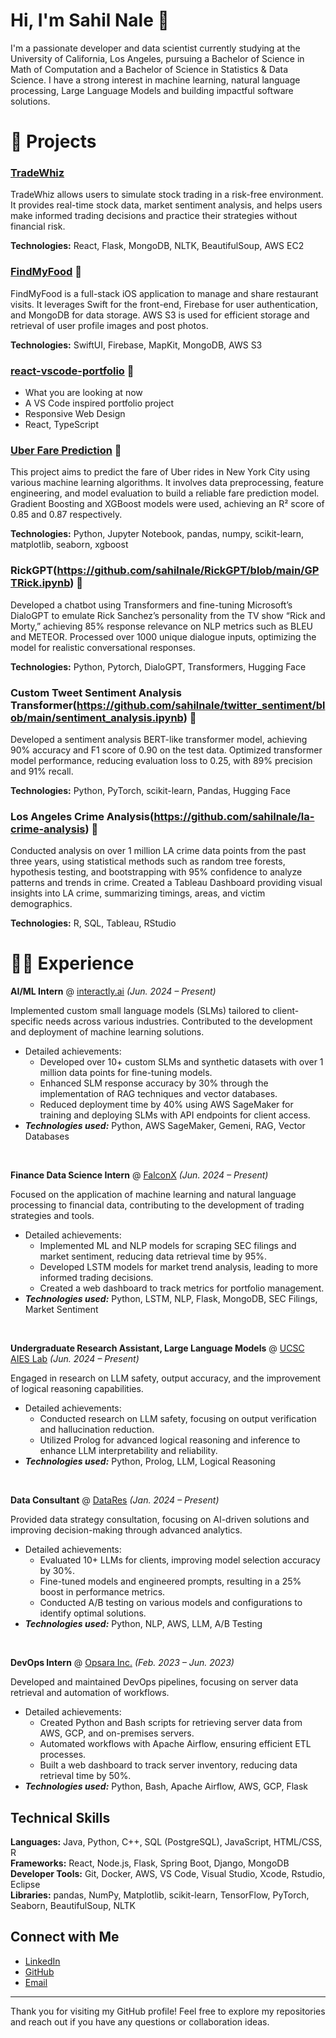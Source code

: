 
# Hi, I'm Sahil Nale 👋

I'm a passionate developer and data scientist currently studying at the University of California, Los Angeles, pursuing a Bachelor of Science in Math of Computation and a Bachelor of Science in Statistics & Data Science. I have a strong interest in machine learning, natural language processing, Large Language Models and building impactful software solutions.

# 🧪 Projects

### [TradeWhiz](https://github.com/sahilnale/TradeWhiz)
TradeWhiz allows users to simulate stock trading in a risk-free environment. It provides real-time stock data, market sentiment analysis, and helps users make informed trading decisions and practice their strategies without financial risk.

**Technologies:** React, Flask, MongoDB, NLTK, BeautifulSoup, AWS EC2

### [FindMyFood](https://github.com/sahilnale/FindMyFood) 🔗
FindMyFood is a full-stack iOS application to manage and share restaurant visits. It leverages Swift for the front-end, Firebase for user authentication, and MongoDB for data storage. AWS S3 is used for efficient storage and retrieval of user profile images and post photos.

**Technologies:** SwiftUI, Firebase, MapKit, MongoDB, AWS S3

### [react-vscode-portfolio](https://github.com/noworneverev/react-vscode-portfolio) 🔗
- What you are looking at now
- A VS Code inspired portfolio project
- Responsive Web Design 
- React, TypeScript

### [Uber Fare Prediction](https://github.com/sahilnale/FindMyFood) 🔗
This project aims to predict the fare of Uber rides in New York City using various machine learning algorithms. It involves data preprocessing, feature engineering, and model evaluation to build a reliable fare prediction model. Gradient Boosting and XGBoost models were used, achieving an R² score of 0.85 and 0.87 respectively.

**Technologies:** Python, Jupyter Notebook, pandas, numpy, scikit-learn, matplotlib, seaborn, xgboost

### RickGPT(https://github.com/sahilnale/RickGPT/blob/main/GPTRick.ipynb) 🔗
Developed a chatbot using Transformers and fine-tuning Microsoft’s DialoGPT to emulate Rick Sanchez’s personality from the TV show “Rick and Morty,” achieving 85% response relevance on NLP metrics such as BLEU and METEOR. Processed over 1000 unique dialogue inputs, optimizing the model for realistic conversational responses.

**Technologies:** Python, Pytorch, DialoGPT, Transformers, Hugging Face

### Custom Tweet Sentiment Analysis Transformer(https://github.com/sahilnale/twitter_sentiment/blob/main/sentiment_analysis.ipynb) 🔗
Developed a sentiment analysis BERT-like transformer model, achieving 90% accuracy and F1 score of 0.90 on the test data. Optimized transformer model performance, reducing evaluation loss to 0.25, with 89% precision and 91% recall.

**Technologies:** Python, PyTorch, scikit-learn, Pandas, Hugging Face

### Los Angeles Crime Analysis(https://github.com/sahilnale/la-crime-analysis) 🔗
Conducted analysis on over 1 million LA crime data points from the past three years, using statistical methods such as random tree forests, hypothesis testing, and bootstrapping with 95% confidence to analyze patterns and trends in crime. Created a Tableau Dashboard providing visual insights into LA crime, summarizing timings, areas, and victim demographics.

**Technologies:** R, SQL, Tableau, RStudio


# 👨‍💻 Experience

**AI/ML Intern** @ [interactly.ai](https://www.interactly.ai/) _(Jun. 2024 – Present)_

Implemented custom small language models (SLMs) tailored to client-specific needs across various industries. Contributed to the development and deployment of machine learning solutions.
- Detailed achievements:
  - Developed over 10+ custom SLMs and synthetic datasets with over 1 million data points for fine-tuning models.
  - Enhanced SLM response accuracy by 30% through the implementation of RAG techniques and vector databases.
  - Reduced deployment time by 40% using AWS SageMaker for training and deploying SLMs with API endpoints for client access.
- _**Technologies used:**_ Python, AWS SageMaker, Gemeni, RAG, Vector Databases

&nbsp;

**Finance Data Science Intern** @ [FalconX](https://www.falconx.io/) _(Jun. 2024 – Present)_

Focused on the application of machine learning and natural language processing to financial data, contributing to the development of trading strategies and tools.
- Detailed achievements:
  - Implemented ML and NLP models for scraping SEC filings and market sentiment, reducing data retrieval time by 95%.
  - Developed LSTM models for market trend analysis, leading to more informed trading decisions.
  - Created a web dashboard to track metrics for portfolio management.
- _**Technologies used:**_ Python, LSTM, NLP, Flask, MongoDB, SEC Filings, Market Sentiment

&nbsp;

**Undergraduate Research Assistant, Large Language Models** @ [UCSC AIES Lab](https://www.soe.ucsc.edu/research/ai-es) _(Jun. 2024 – Present)_

Engaged in research on LLM safety, output accuracy, and the improvement of logical reasoning capabilities.
- Detailed achievements:
  - Conducted research on LLM safety, focusing on output verification and hallucination reduction.
  - Utilized Prolog for advanced logical reasoning and inference to enhance LLM interpretability and reliability.
- _**Technologies used:**_ Python, Prolog, LLM, Logical Reasoning

&nbsp;

**Data Consultant** @ [DataRes](https://www.datares.com/) _(Jan. 2024 – Present)_

Provided data strategy consultation, focusing on AI-driven solutions and improving decision-making through advanced analytics.
- Detailed achievements:
  - Evaluated 10+ LLMs for clients, improving model selection accuracy by 30%.
  - Fine-tuned models and engineered prompts, resulting in a 25% boost in performance metrics.
  - Conducted A/B testing on various models and configurations to identify optimal solutions.
- _**Technologies used:**_ Python, NLP, AWS, LLM, A/B Testing

&nbsp;

**DevOps Intern** @ [Opsara Inc.](https://www.opsara.com/) _(Feb. 2023 – Jun. 2023)_

Developed and maintained DevOps pipelines, focusing on server data retrieval and automation of workflows.
- Detailed achievements:
  - Created Python and Bash scripts for retrieving server data from AWS, GCP, and on-premises servers.
  - Automated workflows with Apache Airflow, ensuring efficient ETL processes.
  - Built a web dashboard to track server inventory, reducing data retrieval time by 50%.
- _**Technologies used:**_ Python, Bash, Apache Airflow, AWS, GCP, Flask


## Technical Skills

**Languages:** Java, Python, C++, SQL (PostgreSQL), JavaScript, HTML/CSS, R  
**Frameworks:** React, Node.js, Flask, Spring Boot, Django, MongoDB  
**Developer Tools:** Git, Docker, AWS, VS Code, Visual Studio, Xcode, Rstudio, Eclipse  
**Libraries:** pandas, NumPy, Matplotlib, scikit-learn, TensorFlow, PyTorch, Seaborn, BeautifulSoup, NLTK

## Connect with Me
- [LinkedIn](https://www.linkedin.com/in/sahil-nale-158813205/)
- [GitHub](https://github.com/sahilnale)
- [Email](mailto:sahilnale@ucla.edu)

---

Thank you for visiting my GitHub profile! Feel free to explore my repositories and reach out if you have any questions or collaboration ideas.
